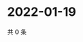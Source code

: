 # 2022-01-19

共 0 条

<!-- BEGIN WEIBO -->
<!-- 最后更新时间 Wed Jan 19 2022 06:11:35 GMT+0800 (China Standard Time) -->

<!-- END WEIBO -->
